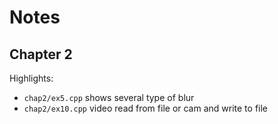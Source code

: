 # Notes

## Chapter 2

Highlights:
* `chap2/ex5.cpp` shows several type of blur
* `chap2/ex10.cpp` video read from file or cam and write to file